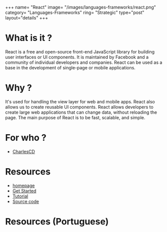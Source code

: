 +++
name= "React"
image= "/images/languages-frameworks/react.png"
category= "Languages-Frameworks"
ring= "Strategic"
type="post"
layout="details"
+++

# What is it ?
React is a free and open-source front-end JavaScript library for building user interfaces or UI components. It is maintained by Facebook and a community of individual developers and companies. React can be used as a base in the development of single-page or mobile applications.

# Why ?
It's used for handling the view layer for web and mobile apps. React also allows us to create reusable UI components. React allows developers to create large web applications that can change data, without reloading the page. The main purpose of React is to be fast, scalable, and simple.

# For who ?
* [CharlesCD](https://charlescd.io/)

# Resources
* [homepage](https://reactjs.org/)
* [Get Started](https://reactjs.org/docs/getting-started.html)
* [Tutorial](https://reactjs.org/tutorial/tutorial.html)
* [Source code](https://github.com/quarkusio/quarkus)


# Resources (Portuguese)